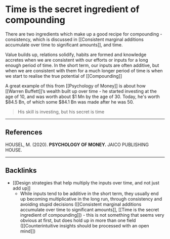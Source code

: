 # Time is the secret ingredient of compounding
There are two ingredients which make up a good recipe for compounding - consistency, which is discussed in [[Consistent marginal additions accumulate over time to significant amounts]], and time.

Value builds up, relations solidify, habits are formed and knowledge accretes when we are consistent with our efforts or inputs for a long enough period of time. In the short term, our inputs are often additive, but when we are consistent with them for a much longer period of time is when we start to realise the true potential of [[Compounding]]

A great example of this from [[Psychology of Money]] is about how [[Warren Buffett]]’s wealth built up over time - he started investing at the age of 10, and was worth about $1 Mn by the age of 30. Today, he's worth $84.5 Bn, of which some $84.1 Bn was made after he was 50.

> His skill is investing, but his secret is time

---
## References
HOUSEL, M. (2020). __PSYCHOLOGY OF MONEY.__ JAICO PUBLISHING HOUSE.

---
## Backlinks
* [[Design strategies that help multiply the inputs over time, and not just add up]]
	* While inputs tend to be additive in the short term, they usually end up becoming multiplicative in the long run, through consistency and avoiding stupid decisions ([[Consistent marginal additions accumulate over time to significant amounts]], [[Time is the secret ingredient of compounding]]) - this is not something that seems very obvious at first, but does hold up in more than one field ([[Counterintuitive insights should be processed with an open mind]])

<!-- #e #e/mental-models #e/design-for-outcome -->

<!-- {BearID:E535916B-B4B0-4252-B5E7-79A6DDD930FD-601-00000C084D9ACA5F} -->
